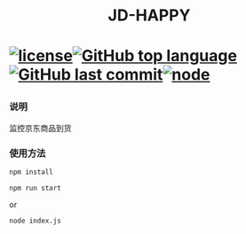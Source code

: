 <h1 align="center">JD-HAPPY<h1>

[![license](https://img.shields.io/github/license/mashape/apistatus.svg)](https://github.com/shaodahong/jd-happy)[![GitHub top language](https://img.shields.io/github/languages/top/badges/shields.svg)](https://github.com/shaodahong/jd-happy)[![GitHub last commit](https://img.shields.io/github/last-commit/google/skia.svg)](https://github.com/shaodahong/jd-happy)[![node](https://img.shields.io/node/v/passport.svg)](https://github.com/shaodahong/jd-happy)

### 说明

监控京东商品到货

### 使用方法

```bash
npm install
```

```
npm run start
```

or

```
node index.js
```